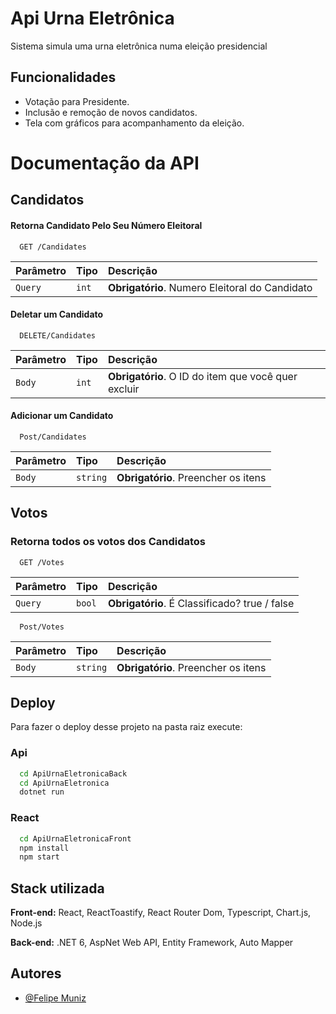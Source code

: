 
# Api Urna Eletrônica

Sistema simula uma urna eletrônica numa eleição presidencial


## Funcionalidades

- Votação para Presidente.
- Inclusão e remoção de novos candidatos.
- Tela com gráficos para acompanhamento da eleição.


# Documentação da API

## Candidatos

#### Retorna Candidato Pelo Seu Número Eleitoral

```http
  GET /Candidates
```

| Parâmetro   | Tipo       | Descrição                           |
| :---------- | :--------- | :---------------------------------- |
| `Query` | `int` | **Obrigatório**. Numero Eleitoral do Candidato |


#### Deletar um Candidato

```http
  DELETE/Candidates
```

| Parâmetro   | Tipo       | Descrição                                   |
| :---------- | :--------- | :------------------------------------------ |
| `Body`      | `int` | **Obrigatório**. O ID do item que você quer excluir|

#### Adicionar um Candidato

```http
  Post/Candidates
```

| Parâmetro   | Tipo       | Descrição                                   |
| :---------- | :--------- | :------------------------------------------ |
| `Body`      | `string` | **Obrigatório**. Preencher os itens|

## Votos

### Retorna todos os votos dos Candidatos

```http
  GET /Votes
```

| Parâmetro   | Tipo       | Descrição                           |
| :---------- | :--------- | :---------------------------------- |
| `Query` | `bool` | **Obrigatório**. É Classificado? true / false |

```http
  Post/Votes
```

| Parâmetro   | Tipo       | Descrição                                   |
| :---------- | :--------- | :------------------------------------------ |
| `Body`      | `string` | **Obrigatório**. Preencher os itens|


## Deploy

Para fazer o deploy desse projeto na pasta raiz execute:

### Api

```bash
  cd ApiUrnaEletronicaBack
  cd ApiUrnaEletronica
  dotnet run
```

### React

```bash
  cd ApiUrnaEletronicaFront
  npm install
  npm start
```


## Stack utilizada

**Front-end:** React, ReactToastify, React Router Dom, Typescript, Chart.js, Node.js

**Back-end:** .NET 6, AspNet Web API, Entity Framework, Auto Mapper


## Autores

- [@Felipe Muniz](https://www.github.com/FelipeMunizz)

